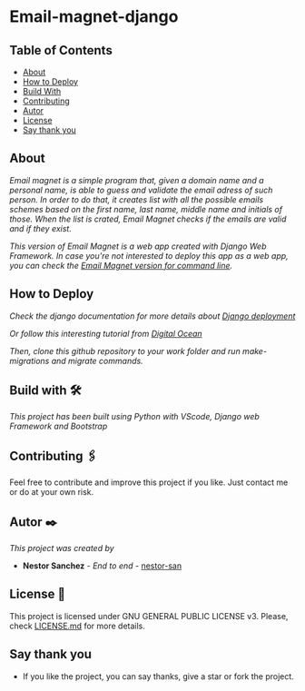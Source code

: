 # Email-magnet-django

## Table of Contents

* [About](#about)
* [How to Deploy](#how-to-deploy)
* [Build With](#build-with)
* [Contributing](#contributing )
* [Autor](#autor)
* [License](#license)
* [Say thank you](#Say-thank-you)


## About
_Email magnet is a simple program that, given a domain name and a personal name, is able
to guess and validate the email adress of such person. 
In order to do that, it creates list with all the possible emails schemes based on the first name,
last name, middle name and initials of those. 
When the list is crated, Email Magnet checks if the emails are valid and if they exist._

_This version of Email Magnet is a web app created with Django Web Framework. In case you're not
interested to deploy this app as a web app, you can check the [Email Magnet version for command line](https://github.com/nestor-san/email_magnet)._


## How to Deploy

_Check the django documentation for more details about [Django deployment](https://docs.djangoproject.com/en/3.1/howto/deployment/)_

_Or follow this interesting tutorial from [Digital Ocean](https://www.digitalocean.com/community/tutorials/how-to-set-up-django-with-postgres-nginx-and-gunicorn-on-ubuntu-20-04)_

_Then, clone this github repository to your work folder and run make-migrations and migrate commands._

## Build with 🛠️

_This project has been built using Python with VScode, Django web Framework and Bootstrap_


## Contributing 🖇️

Feel free to contribute and improve this project if you like. Just contact me or do at your own risk.


## Autor ✒️

_This project was created by_

* **Nestor Sanchez** - *End to end* - [nestor-san](https://github.com/nestor-san)


## License 📄

This project is licensed under GNU GENERAL PUBLIC LICENSE v3. Please, check [LICENSE.md](LICENSE) for more details.

## Say thank you

* If you like the project, you can say thanks, give a star or fork the project. 
